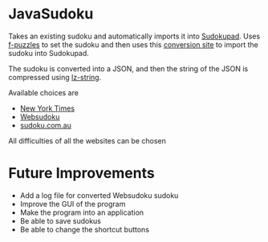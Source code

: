 # JavaSudoku
Takes an existing sudoku and automatically imports it into
[Sudokupad](https://app.crackingthecryptic.com/).
Uses [f-puzzles](https://www.f-puzzles.com/) to set
the sudoku and then uses this [conversion site](https://marktekfan.github.io/sudokupad-penpa-import/)
to import the sudoku into Sudokupad. 

The sudoku is converted into a JSON, and then the string of the 
JSON is compressed using [lz-string](https://github.com/tommyettinger/BlazingChain).

Available choices are 
- [New York Times](https://www.nytimes.com/puzzles/sudoku)
- [Websudoku](https://www.websudoku.com/)
- [sudoku.com.au](https://sudoku.com.au/)

All difficulties of all the websites can be chosen

# Future Improvements

- Add a log file for converted Websudoku sudoku
- Improve the GUI of the program
- Make the program into an application
- Be able to save sudokus
- Be able to change the shortcut buttons